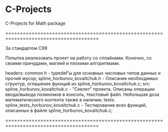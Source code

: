 # C-Projects
C-Projects for Math package

======================================================================================

За стандартом С99

Попытка реализовать проект на работу со сплайнами.
Конечно, со своими причудами, магией и плохими алгоритмами.

headers:
common.h - typedef'ы для основных числовых типов данных и прочий мусор;
spline_horbunov_kovaltchuk.h - Описание необходимых структур, оглашение фукнций из spline_horbunov_kovaltchuk.c;
src:
spline_horbunov_kovaltchuk.c - "Скелет" проекта. Описаны операции ввода/вывода полиномов в консоль, текстовый файл. Небольшая доза математического контента также в наличии;
tests:
spline_tests_horbunov_kovaltchuk.c - Тестирование всех функций, описанных в файле spline_horbunov_kovaltchuk.c;

======================================================================================
